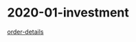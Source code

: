 # 2020-01-investment


<a href="https://lia5.github.io/2020-01-investment/myapp">order-details</a>

